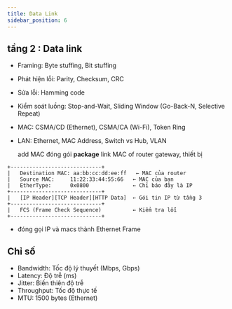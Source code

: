 ```yaml
---
title: Data Link
sidebar_position: 6
---
```



## tầng 2  : Data link 
  - Framing: Byte stuffing, Bit stuffing
  - Phát hiện lỗi: Parity, Checksum, CRC
  - Sửa lỗi: Hamming code
  - Kiểm soát luồng: Stop-and-Wait, Sliding Window (Go-Back-N, Selective Repeat)
  - MAC: CSMA/CD (Ethernet), CSMA/CA (Wi-Fi), Token Ring
  - LAN: Ethernet, MAC Address, Switch vs Hub, VLAN



    add MAC 
    đóng gói __package__
   link MAC of router gateway, thiết bị 
```
+-----------------------------+
|   Destination MAC: aa:bb:cc:dd:ee:ff   ← MAC của router
|   Source MAC:     11:22:33:44:55:66   ← MAC của bạn
|   EtherType:      0x0800              ← Chỉ báo đây là IP
+-----------------------------+
|   [IP Header][TCP Header][HTTP Data]  ← Gói tin IP từ tầng 3
+-----------------------------+
|   FCS (Frame Check Sequence)          ← Kiểm tra lỗi
+-----------------------------+
```
- đóng gọi IP và macs thành Ethernet Frame




## Chỉ số
  - Bandwidth: Tốc độ lý thuyết (Mbps, Gbps)
  - Latency: Độ trễ (ms)
  - Jitter: Biến thiên độ trễ
  - Throughput: Tốc độ thực tế
  - MTU: 1500 bytes (Ethernet)